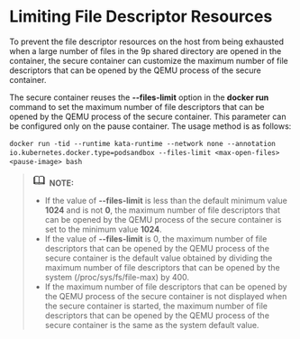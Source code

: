 # Limiting File Descriptor Resources<a name="EN-US_TOPIC_0188508981"></a>

To prevent the file descriptor resources on the host from being exhausted when a large number of files in the 9p shared directory are opened in the container, the secure container can customize the maximum number of file descriptors that can be opened by the QEMU process of the secure container.

The secure container reuses the  **--files-limit**  option in the  **docker run**  command to set the maximum number of file descriptors that can be opened by the QEMU process of the secure container. This parameter can be configured only on the pause container. The usage method is as follows:

```
docker run -tid --runtime kata-runtime --network none --annotation io.kubernetes.docker.type=podsandbox --files-limit <max-open-files> <pause-image> bash
```

>![](public_sys-resources/icon-note.gif) **NOTE:**   
>-   If the value of  **--files-limit**  is less than the default minimum value  **1024**  and is not  **0**, the maximum number of file descriptors that can be opened by the QEMU process of the secure container is set to the minimum value  **1024**.  
>-   If the value of  **--files-limit**  is 0, the maximum number of file descriptors that can be opened by the QEMU process of the secure container is the default value obtained by dividing the maximum number of file descriptors that can be opened by the system \(/proc/sys/fs/file-max\) by 400.  
>-   If the maximum number of file descriptors that can be opened by the QEMU process of the secure container is not displayed when the secure container is started, the maximum number of file descriptors that can be opened by the QEMU process of the secure container is the same as the system default value.  


